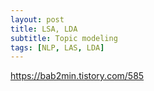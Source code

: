 ```yaml
---
layout: post
title: LSA, LDA
subtitle: Topic modeling
tags: [NLP, LAS, LDA]
---
```


https://bab2min.tistory.com/585
